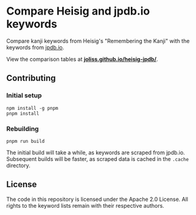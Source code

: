 # Compare Heisig and jpdb.io keywords

Compare kanji keywords from Heisig's "Remembering the Kanji" with the keywords
from [jpdb.io](https://jpdb.io).

View the comparison tables at [**joliss.github.io/heisig-jpdb/**](https://joliss.github.io/heisig-jpdb/).

## Contributing

### Initial setup

```
npm install -g pnpm
pnpm install
```

### Rebuilding

```
pnpm run build
```

The initial build will take a while, as keywords are scraped from jpdb.io.
Subsequent builds will be faster, as scraped data is cached in the `.cache`
directory.

## License

The code in this repository is licensed under the Apache 2.0 License. All rights
to the keyword lists remain with their respective authors.

